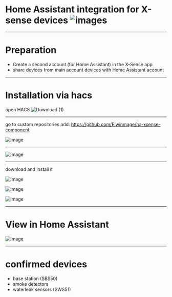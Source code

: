 # Home Assistant integration for X-sense devices                                          ![images](https://github.com/Elwinmage/ha-xsense-component/assets/15807572/c49a97f2-5e10-4129-82bc-1d647adc0895)

____________________________________________________________
# Preparation
- Create a second account (for Home Assistant) in the X-Sense app
- share devices from main account devices with Home Assistant account

____________________________________________________________


# Installation via hacs 
open HACS
![Download (1)](https://github.com/Elwinmage/ha-xsense-component/assets/15807572/3220c686-f53f-4766-9523-e3272a6ff104)





____________________________________________________________
go to custom repositories
add: https://github.com/Elwinmage/ha-xsense-component

![image](https://github.com/Elwinmage/ha-xsense-component/assets/15807572/48c23cf0-a212-4889-8d08-f995ff2fd5d7)

____________________________________________________________

![image](https://github.com/Elwinmage/ha-xsense-component/assets/15807572/7492696d-caa4-44b0-ad8f-402fb7f5369c)


____________________________________________________________
download and install it

![image](https://github.com/Elwinmage/ha-xsense-component/assets/15807572/5bd2d567-6568-47c5-a45e-6af7228ff30e)

![image](https://github.com/Elwinmage/ha-xsense-component/assets/15807572/42b33b6b-ecd9-45f6-99fc-314a0abd9bbe)

![image](https://github.com/Elwinmage/ha-xsense-component/assets/15807572/2d271b78-39d9-4bbd-837d-8593cf1933bd)

____________________________________________________________
# View in Home Assistant
![image](https://github.com/Elwinmage/ha-xsense-component/assets/15807572/50bbafde-c94b-445e-9aa3-9c33d5f151d6)


____________________________________________________________
# confirmed devices
- base station (SBS50)
- smoke detectors
- waterleak sensors (SWS51)
